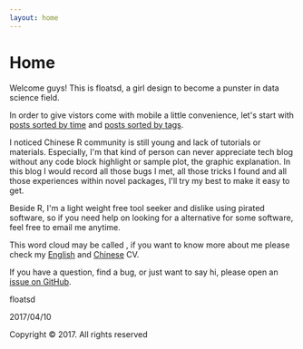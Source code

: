 ```yaml
---
layout: home
---
```

# Home

Welcome guys! This is floatsd, a girl design to become a punster in data science field.

In order to give vistors come with mobile a little convenience, let's start with [posts sorted by time](https://floatsdsds.github.io/tags) and [posts sorted by tags](https://floatsdsds.github.io/tags).

I noticed Chinese R community is still young and lack of tutorials or materials. Especially, I'm that kind of person can never appreciate tech blog without any code block highlight or sample plot, the graphic explanation. In this blog I would record all those bugs I met, all those tricks I found and all those experiences within novel packages, I'll try my best to make it easy to get.

Beside R, I'm a light weight free tool seeker and dislike using pirated software, so if you need help on looking for a alternative for some software, feel free to email me anytime.

This word cloud may be called <what is me-Ver. floatsd>, if you want to know more about me please check my [English](https://floatsdsds.github.io/floatsd-CV-EN/) and [Chinese](https://floatsdsds.github.io/floatsd-CV-EN/) CV.

If you have a question, find a bug, or just want to say hi, please open an [issue on GitHub](https://floatsdsds.github.io/floatsd-CV-EN).

floatsd

2017/04/10

Copyright © 2017. All rights reserved
